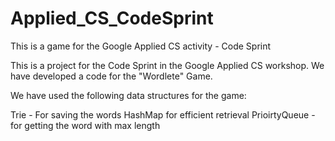 # Applied_CS_CodeSprint
This is a game for the Google Applied CS activity - Code Sprint

This is a project for the Code Sprint in the Google Applied CS workshop. We have developed a code for the "Wordlete" Game. 

We have used the following data structures for the game:

Trie - For saving the words
HashMap for efficient retrieval
PrioirtyQueue - for getting the word with max length




